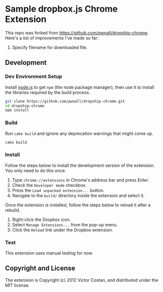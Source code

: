 # Sample dropbox.js Chrome Extension

This repo was forked from https://github.com/pwnall/dropship-chrome. Here's a list of
improvements I've made so far:

1. Specify filename for downloaded file.

## Development

### Dev Environment Setup

Install [node.js](http://nodejs.org/#download) to get `npm` (the node
package manager), then use it to install the libraries required by the build
process.

```bash
git clone https://github.com/pwnall/dropship-chrome.git
cd dropship-chrome
npm install
```

### Build

Run `cake build` and ignore any deprecation warnings that might come up.


```bash
cake build
```

### Install

Follow the steps below to install the development version of the extension. You
only need to do this once.

1. Type `chrome://extensions` in Chrome's address bar and press _Enter_.
1. Check the `Developer mode` checkbox.
1. Press the `Load unpacked extension...` button.
1. Navigate to the `build/` directory inside the extension and select it.

Once the extension is installed, follow the steps below to reload it after a
rebuild.

1. Right-click the Dropbox icon.
1. Select `Manage Extensions...` from the pop-up menu.
1. Click the `Reload` link under the Dropbox extension.

### Test

This extension uses manual testing for now.


## Copyright and License

The extension is Copyright (c) 2012 Victor Costan, and distributed under the
MIT license.
